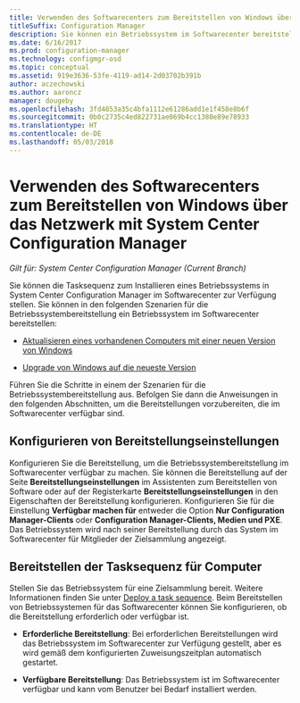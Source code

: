 ```yaml
---
title: Verwenden des Softwarecenters zum Bereitstellen von Windows über das Netzwerk
titleSuffix: Configuration Manager
description: Sie können ein Betriebssystem im Softwarecenter bereitstellen, um einen vorhandenen Computer mit einer neuen Version von Windows zu aktualisieren oder ein Upgrade von Windows auf die neueste Version durchzuführen.
ms.date: 6/16/2017
ms.prod: configuration-manager
ms.technology: configmgr-osd
ms.topic: conceptual
ms.assetid: 919e3636-53fe-4119-ad14-2d03702b391b
author: aczechowski
ms.author: aaroncz
manager: dougeby
ms.openlocfilehash: 3fd4853a35c4bfa1112e61286add1e1f458e8b6f
ms.sourcegitcommit: 0b0c2735c4ed822731ae069b4cc1380e89e78933
ms.translationtype: HT
ms.contentlocale: de-DE
ms.lasthandoff: 05/03/2018
---
```

# <a name="use-software-center-to-deploy-windows-over-the-network-with-system-center-configuration-manager"></a>Verwenden des Softwarecenters zum Bereitstellen von Windows über das Netzwerk mit System Center Configuration Manager

*Gilt für: System Center Configuration Manager (Current Branch)*

Sie können die Tasksequenz zum Installieren eines Betriebssystems in System Center Configuration Manager im Softwarecenter zur Verfügung stellen. Sie können in den folgenden Szenarien für die Betriebssystembereitstellung ein Betriebssystem im Softwarecenter bereitstellen:

-   [Aktualisieren eines vorhandenen Computers mit einer neuen Version von Windows](refresh-an-existing-computer-with-a-new-version-of-windows.md)

-   [Upgrade von Windows auf die neueste Version](upgrade-windows-to-the-latest-version.md)

Führen Sie die Schritte in einem der Szenarien für die Betriebssystembereitstellung aus. Befolgen Sie dann die Anweisungen in den folgenden Abschnitten, um die Bereitstellungen vorzubereiten, die im Softwarecenter verfügbar sind.

## <a name="configure-deployment-settings"></a>Konfigurieren von Bereitstellungseinstellungen  
Konfigurieren Sie die Bereitstellung, um die Betriebssystembereitstellung im Softwarecenter verfügbar zu machen. Sie können die Bereitstellung auf der Seite **Bereitstellungseinstellungen** im Assistenten zum Bereitstellen von Software oder auf der Registerkarte **Bereitstellungseinstellungen** in den Eigenschaften der Bereitstellung konfigurieren. Konfigurieren Sie für die Einstellung **Verfügbar machen für** entweder die Option **Nur Configuration Manager-Clients** oder **Configuration Manager-Clients, Medien und PXE**. Das Betriebssystem wird nach seiner Bereitstellung durch das System im Softwarecenter für Mitglieder der Zielsammlung angezeigt.

##  <a name="BKMK_Deploy"></a> Bereitstellen der Tasksequenz für Computer  
Stellen Sie das Betriebssystem für eine Zielsammlung bereit. Weitere Informationen finden Sie unter [Deploy a task sequence](manage-task-sequences-to-automate-tasks.md#BKMK_DeployTS). Beim Bereitstellen von Betriebssystemen für das Softwarecenter können Sie konfigurieren, ob die Bereitstellung erforderlich oder verfügbar ist.

-   **Erforderliche Bereitstellung**: Bei erforderlichen Bereitstellungen wird das Betriebssystem im Softwarecenter zur Verfügung gestellt, aber es wird gemäß dem konfigurierten Zuweisungszeitplan automatisch gestartet.

-   **Verfügbare Bereitstellung**: Das Betriebssystem ist im Softwarecenter verfügbar und kann vom Benutzer bei Bedarf installiert werden.
